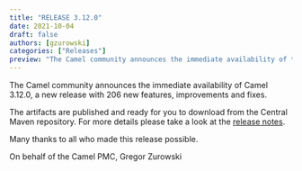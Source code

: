 ```yaml
---
title: "RELEASE 3.12.0"
date: 2021-10-04
draft: false
authors: [gzurowski]
categories: ["Releases"]
preview: "The Camel community announces the immediate availability of the new Camel 3.12.0 release"
---
```



The Camel community announces the immediate availability of Camel 3.12.0, a new release with 206 new features, improvements and fixes.

The artifacts are published and ready for you to download from the Central Maven repository. For more details please take a look at the [release notes](/releases/release-3.12.0/).

Many thanks to all who made this release possible.

On behalf of the Camel PMC,
Gregor Zurowski
